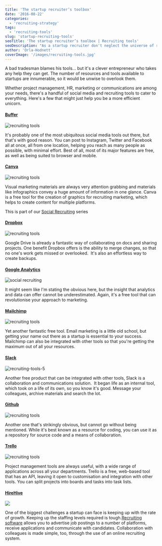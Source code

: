 ```yaml
---
title: 'The startup recruiter’s toolbox'
date: '2016-08-22'
categories:
  - 'recruiting-strategy'
tags:
  - 'recruiting-tools'
slug: 'startup-recruiting-tools'
seoTitle: 'The startup recruiter’s toolbox | Recruiting tools'
seoDescription: "As a startup recruiter don't neglect the universe of recruiting tools available. What multitasking and recruiting tools could help your startup scale up?"
author: 'Orla-Hodnett'
coverImage: '/images/recruiting-tools.jpg'
---
```


A bad tradesman blames his tools… but it's a clever entrepreneur who takes any help they can get. The number of resources and tools available to startups are innumerable, so it would be unwise to overlook them.

Whether project management, HR, marketing or communications are among your needs, there's a handful of social media and recruiting tools to cater to everything. Here's a few that might just help you be a more efficient unicorn.

#### [Buffer](https://buffer.com/)

![recruiting tools](/images/recruiting-tools-7.jpg)

It's probably one of the most ubiquitous social media tools out there, but that's with good reason. You can post to Instagram, Twitter and Facebook all at once, all from one location, helping you reach as many people as possible, with minimal effort. Best of all, most of its major features are free, as well as being suited to browser and mobile.

#### [Canva](https://www.canva.com/)

![recruiting tools](/images/recruiting-tools-2.jpg)

Visual marketing materials are always very attention grabbing and materials like infographics convey a huge amount of information in one glance. Canva is a free tool for the creation of graphics for recruiting marketing, which helps to create content for multiple platforms.

This is part of our [Social Recruiting](http://hirehive.io/social-recruiting/ 'Social Media ') series

#### [Dropbox](https://www.dropbox.com/)

![recruiting tools](/images/recruiting-tools-3.jpg)

Google Drive is already a fantastic way of collaborating on docs and sharing projects. One benefit Dropbox offers is the ability to merge changes, so that no one's work gets missed or overlooked.  It's also an effortless way to create backups.

#### [Google Analytics](https://www.google.ie/analytics/)

![social recruiting](/images/social-recruiting-5.jpg)

It might seem like I'm stating the obvious here, but the insight that analytics and data can offer cannot be underestimated. Again, it's a free tool that can revolutionise your approach to marketing.

#### [Mailchimp](http://mailchimp.com/)

![recruiting tools](/images/recruiting-tools-4.jpg)

Yet another fantastic free tool. Email marketing is a little old school, but getting your name out there as a startup is essential to your success. Mailchimp can also be integrated with other tools so that you're getting the maximum out of all your resources.

#### [Slack](https://slack.com/)

![recruiting-tools-5](/images/recruiting-tools-5.jpg)

Another free product that can be integrated with other tools, Slack is a collaboration and communications solution.  It began life as an internal tool, which took on a life of its own, so you know it's good. Message your colleagues, archive materials and search the lot.

#### [Github](https://github.com/)

![recruiting tools](/images/github-recruiting-tools.jpg)

Another one that's strikingly obvious, but cannot go without being mentioned. While it's best known as a resource for coding, you can use it as a repository for source code and a means of collaboration.

#### [Trello](https://trello.com/)

![recruiting tools](/images/recruiting-tools-6.jpg)

Project management tools are always useful, with a wide range of applications across all your departments. Trello is a free, web-based tool that has an API, leaving it open to customisation and integration with other tools. You can split projects into boards and tasks into task lists.

#### [HireHive](http://hirehive.io/)

![](/images/multilingual-recruitment-software-1.png)

One of the biggest challenges a startup can face is keeping up with the rate of growth. Keeping up the staffing levels required is tough.[Recruiting software](http://hirehive.io/why-recruiting-software-could-change-the-way-you-recruit/) allows you to advertise job postings to a number of platforms, receive applications and communicate with candidates. Collaboration with colleagues is made simple, too, through the use of an online recruiting system.
